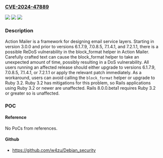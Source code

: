 ### [CVE-2024-47889](https://cve.mitre.org/cgi-bin/cvename.cgi?name=CVE-2024-47889)
![](https://img.shields.io/static/v1?label=Product&message=rails&color=blue)
![](https://img.shields.io/static/v1?label=Version&message=%3D%20%3E%3D%203.0.0%2C%20%3C%206.1.7.9%20&color=brighgreen)
![](https://img.shields.io/static/v1?label=Vulnerability&message=CWE-1333%3A%20Inefficient%20Regular%20Expression%20Complexity&color=brighgreen)

### Description

Action Mailer is a framework for designing email service layers. Starting in version 3.0.0 and prior to versions 6.1.7.9, 7.0.8.5, 7.1.4.1, and 7.2.1.1, there is a possible ReDoS vulnerability in the block_format helper in Action Mailer. Carefully crafted text can cause the block_format helper to take an unexpected amount of time, possibly resulting in a DoS vulnerability. All users running an affected release should either upgrade to versions 6.1.7.9, 7.0.8.5, 7.1.4.1, or 7.2.1.1 or apply the relevant patch immediately. As a workaround, users can avoid calling the `block_format` helper or upgrade to Ruby 3.2. Ruby 3.2 has mitigations for this problem, so Rails applications using Ruby 3.2 or newer are unaffected. Rails 8.0.0.beta1 requires Ruby 3.2 or greater so is unaffected.

### POC

#### Reference
No PoCs from references.

#### Github
- https://github.com/w4zu/Debian_security

